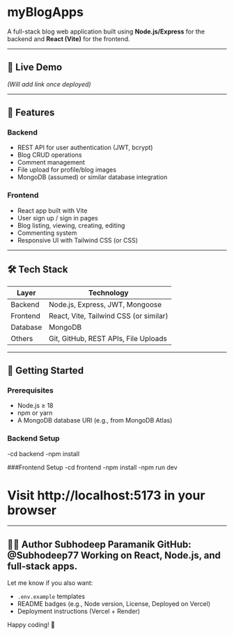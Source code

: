 # myBlogApps

A full-stack blog web application built using **Node.js/Express** for the backend and **React (Vite)** for the frontend.

---

## 🚀 Live Demo

*(Will add link once deployed)*

---

## 🧾 Features

### Backend
- REST API for user authentication (JWT, bcrypt)
- Blog CRUD operations
- Comment management
- File upload for profile/blog images
- MongoDB (assumed) or similar database integration

### Frontend
- React app built with Vite
- User sign up / sign in pages
- Blog listing, viewing, creating, editing
- Commenting system
- Responsive UI with Tailwind CSS (or CSS)

---

## 🛠️ Tech Stack

| Layer     | Technology                              |
|-----------|------------------------------------------|
| Backend   | Node.js, Express, JWT, Mongoose           |
| Frontend  | React, Vite, Tailwind CSS (or similar)    |
| Database  | MongoDB                                   |
| Others    | Git, GitHub, REST APIs, File Uploads      |

---

## 🔧 Getting Started

### Prerequisites
- Node.js ≥ 18
- npm or yarn
- A MongoDB database URI (e.g., from MongoDB Atlas)

### Backend Setup
-cd backend
-npm install

###Frontend Setup
-cd frontend
-npm install
-npm run dev
# Visit http://localhost:5173 in your browser

---
🧑‍💻 Author
Subhodeep Paramanik
GitHub: @Subhodeep77
Working on React, Node.js, and full‑stack apps.
---
Let me know if you also want:
- `.env.example` templates  
- README badges (e.g., Node version, License, Deployed on Vercel)  
- Deployment instructions (Vercel + Render)  

Happy coding! 🚀
